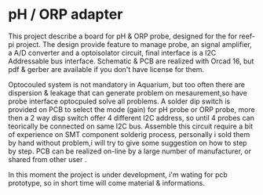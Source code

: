 # pH / ORP adapter
This project describe a board for pH & ORP probe, designed for the for reef-pi project.
The design provide feature to manage probe, an signal amplifier, a A/D converter and a optoisolator circuit,
final interface is a I2C Addressable bus interface. 
Schematic & PCB are realized with Orcad 16, but pdf & gerber are available if you don't have license for them.

Optocouled system is not mandatory in Aquarium, but too often there are dispersion & leakage that can generate problem on mesaurement,so have probe interface optocpuled solve all problems.
A solder dip switch is provided on PCB to select the mode (gain) for pH probe or ORP probe, more then a 2 way disp switch offer 
4 different I2C address, so until 4 probes can teorically be connected on same I2C bus.
Assemble this circuit require a bit of experience on SMT component solderig process, personally i sold them by hand without problem,i will try to give some suggestion on how to step by step. PCB can be realized on-line by a large number of manufacturer, or shared from other user .

In this moment the project is under development, i'm wating for pcb prototype, so in short time will come material & informations.

